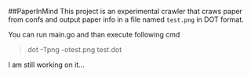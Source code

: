 ##PaperInMind
This project is an experimental crawler that craws paper from confs and output paper info in a file named `test.png` in DOT format.

You can run main.go and than execute following cmd
>dot -Tpng -otest.png test.dot

I am still working on it...